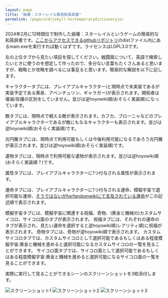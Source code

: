 ```yaml
---
layout: page
title: "崩壊：スターレイル簡易和英辞書"
permalink: /page/old/jekyll-hsrtemporarydictionaryje/
---
```


2024年2月に12時間位で制作した崩壊：スターレイルというゲームの簡易的な和英辞書です。[ここからアクセスできるgithubリポジトリ](https://github.com/2ufkpfb9daxnik/hsrtemporarydictionaryej)のdistファイル内にあるmain.exeを実行すれば動くはずです。ライセンスはLGPL3.0です。

左の上位タブから見たい項目を探してください。戦闘面について、英語で検索したいときに使うのを想定して作ったので、多分ない言葉もたくさんあると思いますが、戦略とか攻略を調べるには事足ると思います。簡易的な解説を以下に記します。

キャラクタータブには、プレイアブルキャラクター(と現時点で未実装であるが実装予定である黄泉、アベンチュリン、ギャラガー)が表示されます。開拓者は壊滅/存護の区別をしていません。並びは逆hoyowiki順(おそらく実装順)になっています。

敵タブには、現時点で戦える敵が表示されます。カフカ、ブローニャなどのプレイアブルキャラクターであるが敵にもなるキャラクターも表示されます。並びは逆hoyowiki順(おそらく実装順)です。

光円錐タブには、現時点で利用可能もしくは今後利用可能になるであろう光円錐が表示されます。並びは逆hoyowiki順(おそらく実装順)です。

遺物タブには、現時点で利用可能な遺物が表示されます。並びは逆hoyowiki順(おそらく実装順？)です。

属性タブには、プレイアブルキャラクターに1つ付与される属性が表示されます。

運命タブには、プレイアブルキャラクターに1つ付与される運命、模擬宇宙で選択可能な運命、[そうではないがhsrfandomwikiにて言及されている運命](https://honkai-star-rail.fandom.com/wiki/Path)がこの記述順で表示されます。

模擬宇宙タブには、模擬宇宙に関連する祝福、奇物、(黄金と機械の)カスタムサイコロ、サイコロ面のタブが表示されます。
祝福タブには、それぞれの運命のタブが表示され、見たい運命を選択すると逆hoyowiki順(レアリティ順)に祝福が表示されます。
奇物タブには、奇物が逆hoyowiki順で表示されます。
カスタムサイコロタブでは、カスタムサイコロとして選択可能であるもしくはある程度模擬宇宙:黄金と機械を進めると選択可能になるカスタムサイコロの一覧を見ることができます。
サイコロ面タブでは、サイコロ面として選択可能であるもしくはある程度模擬宇宙:黄金と機械を進めると選択可能になるサイコロ面の一覧を見ることができます。

実際に実行して見ることができるシーンのスクリーンショットを3枚添付します。

![スクリーンショット1](/portfolio/images/2024-02-26_02h39_51.png)
![スクリーンショット2](/portfolio/images/2024-02-26_02h40_00.png)
![スクリーンショット3](/portfolio/images/2024-02-26_02h40_22.png)